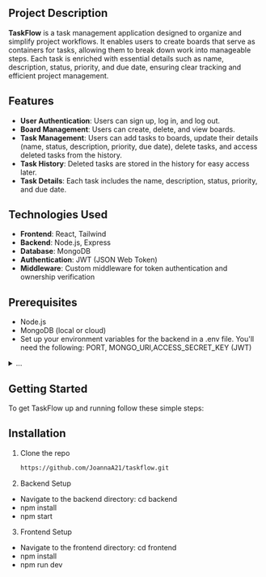 ## Project Description

**TaskFlow** is a task management application designed to organize and simplify project workflows. It enables users to create boards that serve as containers for tasks, allowing them to break down work into manageable steps. Each task is enriched with essential details such as name, description, status, priority, and due date, ensuring clear tracking and efficient project management.

## Features

- **User Authentication**: Users can sign up, log in, and log out.
- **Board Management**: Users can create, delete, and view boards.
- **Task Management**: Users can add tasks to boards, update their details (name, status, description, priority, due date), delete tasks, and access deleted tasks from the history.
- **Task History**: Deleted tasks are stored in the history for easy access later.
- **Task Details**: Each task includes the name, description, status, priority, and due date.

## Technologies Used

- **Frontend**: React, Tailwind
- **Backend**: Node.js, Express
- **Database**: MongoDB
- **Authentication**: JWT (JSON Web Token)
- **Middleware**: Custom middleware for token authentication and ownership verification

## Prerequisites

- Node.js
- MongoDB (local or cloud)
- Set up your environment variables for the backend in a .env file. You'll need the following: PORT, MONGO_URI,ACCESS_SECRET_KEY (JWT)
<details>
      <summary>...</summary>

1. PORT=4000
2. MONGO_URI=mongodb+srv://joannaapellido:jojo@cluster0.7yu8f.mongodb.net/TaskManagement?retryWrites=true&w=majority&appName=Cluster0&tls=true
3. ACCESS_SECRET_KEY=b7d450ae073d91d93a9d788eed7c8cff27fa6c36cdd4909a277b91adaf570065b28d0ba911a99047f37652549966820209fab4a8b1e7944610ab9d04118a3d4a

</details>

## Getting Started

To get TaskFlow up and running follow these simple steps:

## Installation

1. Clone the repo

   ```bash
   https://github.com/JoannaA21/taskflow.git

   ```

2. Backend Setup

- Navigate to the backend directory: cd backend
- npm install
- npm start

3. Frontend Setup

- Navigate to the frontend directory: cd frontend
- npm install
- npm run dev
